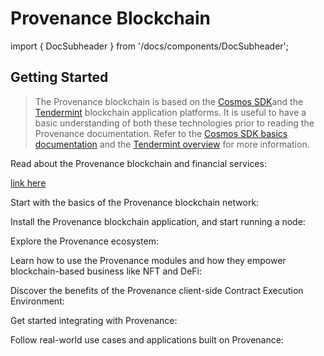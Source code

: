 # Provenance Blockchain

import { DocSubheader } from '/docs/components/DocSubheader';

<DocSubheader text="Provenance Blockchain is a distributed, proof-of-stake blockchain designed for financial service industries."
/>

## Getting Started

> The Provenance blockchain is based on the [Cosmos SDK](https://docs.cosmos.network/main/)and the [Tendermint](https://docs.tendermint.com/master/) blockchain application platforms. It is useful to have a basic understanding of both these technologies prior to reading the Provenance documentation. Refer to the [Cosmos SDK basics documentation](https://docs.cosmos.network/main/intro/overview.html) and the [Tendermint overview](https://docs.tendermint.com/master/introduction/what-is-tendermint.html#) for more information.

Read about the Provenance blockchain and financial services:

[link here](/docs/blockchain/introduction/)

Start with the basics of the Provenance blockchain network:


Install the Provenance blockchain application, and start running a node:


Explore the Provenance ecosystem:

Learn how to use the Provenance modules and how they empower blockchain-based business like NFT and DeFi:

Discover the benefits of the Provenance client-side Contract Execution Environment:


Get started integrating with Provenance:

Follow real-world use cases and applications built on Provenance:
